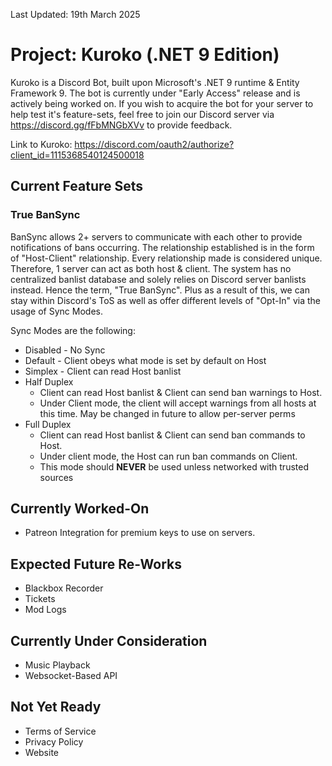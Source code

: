 Last Updated: 19th March 2025

# Project: Kuroko (.NET 9 Edition)
Kuroko is a Discord Bot, built upon Microsoft's .NET 9 runtime & Entity Framework 9. The bot is currently under "Early Access" release and is actively being worked on.
If you wish to acquire the bot for your server to help test it's feature-sets, feel free to join our Discord server via https://discord.gg/fFbMNGbXVv to provide feedback.

Link to Kuroko: https://discord.com/oauth2/authorize?client_id=1115368540124500018

## Current Feature Sets
### True BanSync
BanSync allows 2+ servers to communicate with each other to provide notifications of bans occurring. The relationship established is in the form of "Host-Client" relationship.
Every relationship made is considered unique. Therefore, 1 server can act as both host & client. The system has no centralized banlist database and solely relies on Discord server banlists instead.
Hence the term, "True BanSync". Plus as a result of this, we can stay within Discord's ToS as well as offer different levels of "Opt-In" via the usage of Sync Modes.

Sync Modes are the following:
* Disabled - No Sync
* Default - Client obeys what mode is set by default on Host
* Simplex - Client can read Host banlist
* Half Duplex
  * Client can read Host banlist & Client can send ban warnings to Host.
  * Under Client mode, the client will accept warnings from all hosts at this time. May be changed in future to allow per-server perms
* Full Duplex
  * Client can read Host banlist & Client can send ban commands to Host.
  * Under client mode, the Host can run ban commands on Client.
  * This mode should **NEVER** be used unless networked with trusted sources

## Currently Worked-On
* Patreon Integration for premium keys to use on servers.

## Expected Future Re-Works
* Blackbox Recorder
* Tickets
* Mod Logs

## Currently Under Consideration
* Music Playback
* Websocket-Based API

## Not Yet Ready
* Terms of Service
* Privacy Policy
* Website
